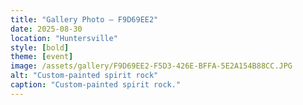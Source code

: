 ```yaml
---
title: "Gallery Photo – F9D69EE2"
date: 2025-08-30
location: "Huntersville"
style: [bold]
theme: [event]
image: /assets/gallery/F9D69EE2-F5D3-426E-BFFA-5E2A154B88CC.JPG
alt: "Custom-painted spirit rock"
caption: "Custom-painted spirit rock."
---
```


